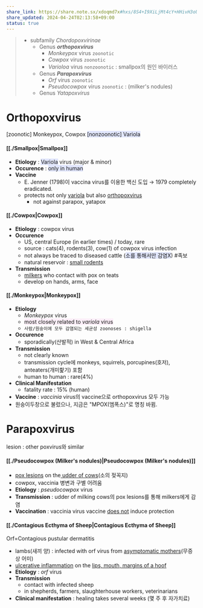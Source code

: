 ```yaml
---
share_link: https://share.note.sx/xdoqmd7x#hxs/8S4+I9XiLjMt4cY+HHivH3oUkrE+npZZdtSIAio
share_updated: 2024-04-24T02:13:58+09:00
status: true
---
```


> - subfamily *Chordopoxvirinae*
> 	- Genus ***orthopoxvirus***
> 		- *Monkeypox* virus `zoonotic`
> 		- *Cowpox* virus `zoonotic`
> 		- *Varioloa* virus `nonzoonotic` : smallpox의 원인 바이러스
> 	- Genus ***Parapoxvirus***
> 		- *Orf* virus `zoonotic`
> 		- *Pseudocowpox* virus `zoonotic` : (milker's nodules)
> 	- Genus *Yatapoxvirus*

# Orthopoxvirus

[zoonotic] Monkeypox, Cowpox
<span style="background:#e0e5fc">[nonzoonotic] Variola</span>
#### [[./Smallpox|Smallpox]]
- **Etiology** : <span style="background:#e0e5fc">Variola</span> virus (major & minor)
- **Occurence** : <span style="background:#e0e5fc">only in human</span>
- **Vaccine**
	- E. Jenner (1798)이 vaccina virus를 이용한 백신 도입 → 1979 completely eradicated.
	- protects not only <u>variola</u> but also <u>orthopoxvirus</u>
		- not against parapox, yatapox
#### [[./Cowpox|Cowpox]]
- **Etiology** : cowpox virus
- **Occurence**
	- US, central Europe (in earlier times) / today, rare
	- source : cats(4), rodents(3), cow(1) of cowpox virus infection
	- not always be traced to diseased cattle (<span style="background:#e0e5fc">소를 통해서만 감염X</span>) #족보
	- natural reservoir : <u>small rodents</u>
- **Transmission**
	- <u>milkers</u> who contact with pox on teats
	- develop on hands, arms, face
#### [[./Monkeypox|Monkeypox]]
- **Etiology**
	- *Monkeypox* virus
	- <span style="background:#fceef8">most closely related to <i>variola</i> virus</span>
	- `사람/원숭이에 모두 감염되는 세균성 zoonoses : shigella`
- **Occurence**
	- sporadically(산발적) in West & Central Africa
- **Transmission**
	- not clearly known
	- transmission cycle에 monkeys, squirrels, porcupines(호저), anteaters(개미핥기) 포함
	- human to human : rare(4%)
- **Clinical Manifestation**
	- fatality rate : 15% (human)
- **Vaccine** : *vaccinia* virus의 vaccine으로 orthopoxvirus 모두 가능
- 원숭이두창으로 불렀으나, 지금은 "MPOX(엠폭스)"로 명칭 바뀜.
# Parapoxvirus
lesion : other poxvirus와 similar
#### [[./Pseudocowpox (Milker's nodules)|Pseudocowpox (Milker's nodules)]]
- <u>pox lesions</u> on the<u> udder of cows</u>(소의 젖꼭지)
- cowpox, vaccinia 병변과 구별 어려움
- **Etiology** : *pseudocowpox* virus
- **Transmission** : udder of milking cows의 pox lesions를 통해 milkers에게 감염
- **Vaccination** : vaccinia virus vaccine <u>does not</u> induce protection

#### [[./Contagious Ecthyma of Sheep|Contagious Ecthyma of Sheep]]
Orf=Contagious pustular dermatitis
- lambs(새끼 양) : infected with orf virus from <u>asymptomatic mothers</u>(무증상 어미)
- <u>ulcerative inflammation</u> on the <u>lips, mouth, margins of a hoof</u>
- **Etiology** : *orf* virus
- **Transmission**
	- contact with infected sheep
	- in shepherds, farmers, slaughterhouse workers, veterinarians
- **Clinical manifestation** : healing takes several weeks (몇 주 후 자가치료)